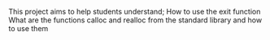 This project aims to help students understand;
How to use the exit function
What are the functions calloc and realloc from the standard library and how to use them
